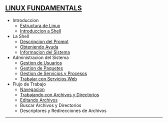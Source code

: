 ## [LINUX FUNDAMENTALS](https://github.com/jcca1992/INFOSEC/blob/main/Windows%20Fundamentals/README.md)

+ Introduccion
    + [Estructura de Linux]()
    + [Introduccion a Shell]()
+ La Shell
    + [Descripcion del Prompt]()
    + [Obteniendo Ayuda]()
    + [Informacion del Sistema]()
+ Administracion del Sistema
    + [Gestion de Usuarios]()
    + [Gestion de Paquetes]()
    + [Gestion de Servicios y Procesos]()
    + [Trabajar con Servicios Web]()
+ Flujo de Trabajo
    + [Navegacion]()
    + [Trabajando con Archivos y Directorios]()
    + [Editando Archivos]()
    + Buscar Archivos y Directorios
    + Descriptores y Redirecciones de Archivos
___
